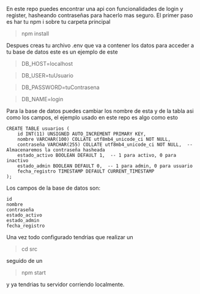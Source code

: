 En este repo puedes encontrar una api con funcionalidades de login y register, hasheando contraseñas para hacerlo mas seguro.
El primer paso es har tu npm i sobre tu carpeta principal

> npm install

Despues creas tu archivo .env que va a contener los datos para acceder a tu base de datos este es un ejemplo de este

> DB_HOST=localhost

> DB_USER=tuUsuario

> DB_PASSWORD=tuContrasena

> DB_NAME=login

Para la base de datos puedes cambiar los nombre de esta y de la tabla asi como los campos, el ejemplo usado en este repo es algo como esto 
```
CREATE TABLE usuarios (
    id INT(11) UNSIGNED AUTO_INCREMENT PRIMARY KEY,
    nombre VARCHAR(100) COLLATE utf8mb4_unicode_ci NOT NULL,
    contraseña VARCHAR(255) COLLATE utf8mb4_unicode_ci NOT NULL,  -- Almacenaremos la contraseña hasheada
    estado_activo BOOLEAN DEFAULT 1,  -- 1 para activo, 0 para inactivo
    estado_admin BOOLEAN DEFAULT 0,  -- 1 para admin, 0 para usuario
    fecha_registro TIMESTAMP DEFAULT CURRENT_TIMESTAMP
);
```
Los campos de la base de datos son:
```
id
nombre
contraseña
estado_activo
estado_admin
fecha_registro
```
Una vez todo configurado tendrias que realizar un 
> cd src

seguido de un

> npm start

y ya tendrias tu servidor corriendo localmente.
